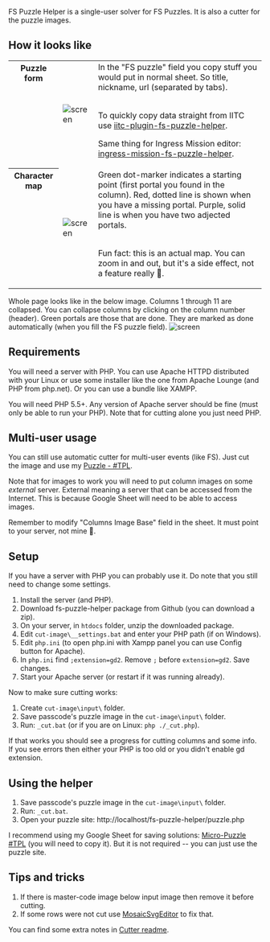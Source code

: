 FS Puzzle Helper is a single-user solver for FS Puzzles. It is also a cutter for the puzzle images.

## How it looks like

<table>
<tr>
  <th valign="top">Puzzle form</th>
  <td> <img alt="screen" src="https://user-images.githubusercontent.com/1045235/109427708-ed4a1080-79f3-11eb-9e2d-1e61f89e8df6.png"/></td>
  <td>In the "FS puzzle" field you copy stuff you would put in normal sheet. So title, nickname, url (separated by tabs).<br><br>

To quickly copy data straight from IITC use [iitc-plugin-fs-puzzle-helper](https://github.com/Eccenux/iitc-plugin-fs-puzzle-helper).

Same thing for Ingress Mission editor: [ingress-mission-fs-puzzle-helper](https://github.com/Eccenux/ingress-mission-fs-puzzle-helper).
</td>
</tr>
<tr>
  <th valign="top">Character map</th>
  <td> <img alt="screen" src="https://user-images.githubusercontent.com/1045235/109428082-a6f5b100-79f5-11eb-83e6-59b873e8ecbf.png"/></td>
  <td>Green dot-marker indicates a starting point (first portal you found in the column). Red, dotted line is shown when you have a missing portal. Purple, solid line is when you have two adjected portals.<br><br>
    
Fun fact: this is an actual map. You can zoom in and out, but it's a side effect, not a feature really 🙂.
   </td>
</tr>
</table>

Whole page looks like in the below image. Columns 1 through 11 are collapsed. You can collapse columns by clicking on the column number (header). Green portals are those that are done. They are marked as done automatically (when you fill the FS puzzle field).
![screen](https://user-images.githubusercontent.com/1045235/109427993-33ec3a80-79f5-11eb-9eb7-f199588d91b8.png)

## Requirements

You will need a server with PHP. You can use Apache HTTPD distributed with your Linux or use some installer like the one from Apache Lounge (and PHP from php.net). Or you can use a bundle like XAMPP.

You will need PHP 5.5+. Any version of Apache server should be fine (must only be able to run your PHP). Note that for cutting alone you just need PHP.

## Multi-user usage

You can still use automatic cutter for multi-user events (like FS). Just cut the image and use my [Puzzle - #TPL](https://docs.google.com/spreadsheets/d/1Js5tlD7yPFcJAPxgboq4IcakCWzjpl3JQyeEFeXnObc/edit#gid=1760313402).

Note that for images to work you will need to put column images on some *external* server. External meaning a server that can be accessed from the Internet. This is because Google Sheet will need to be able to access images.

Remember to modify "Columns Image Base" field in the sheet. It must point to your server, not mine 🙂.

## Setup

If you have a server with PHP you can probably use it. Do note that you still need to change some settings.

1. Install the server (and PHP).
2. Download fs-puzzle-helper package from Github (you can download a zip).
3. On your server, in `htdocs` folder, unzip the downloaded package.
4. Edit `cut-image\__settings.bat` and enter your PHP path (if on Windows).
5. Edit `php.ini` (to open php.ini with Xampp panel you can use Config button for Apache).
6. In `php.ini` find `;extension=gd2`. Remove `;` before `extension=gd2`. Save changes.
7. Start your Apache server (or restart if it was running already).

Now to make sure cutting works:

1. Create `cut-image\input\` folder.
2. Save passcode's puzzle image in the `cut-image\input\` folder. 
3. Run: `_cut.bat` (or if you are on Linux: `php ./_cut.php`).

If that works you should see a progress for cutting columns and some info.
If you see errors then either your PHP is too old or you didn't enable gd extension. 

## Using the helper

1. Save passcode's puzzle image in the `cut-image\input\` folder.
2. Run: `_cut.bat`.
3. Open your puzzle site: http://localhost/fs-puzzle-helper/puzzle.php

I recommend using my Google Sheet for saving solutions: [Micro-Puzzle #TPL](https://docs.google.com/spreadsheets/d/111gE09r7AqnhXfsuNouOssruunuRt3rTXw7Nt42zpVU/edit#gid=1662443983) (you will need to copy it). But it is not required -- you can just use the puzzle site.

## Tips and tricks

1. If there is master-code image below input image then remove it before cutting.
2. If some rows were not cut use [MosaicSvgEditor](https://github.com/Eccenux/MosaicSvgEditor) to fix that.

You can find some extra notes in [Cutter readme](cut-image/README.md).
